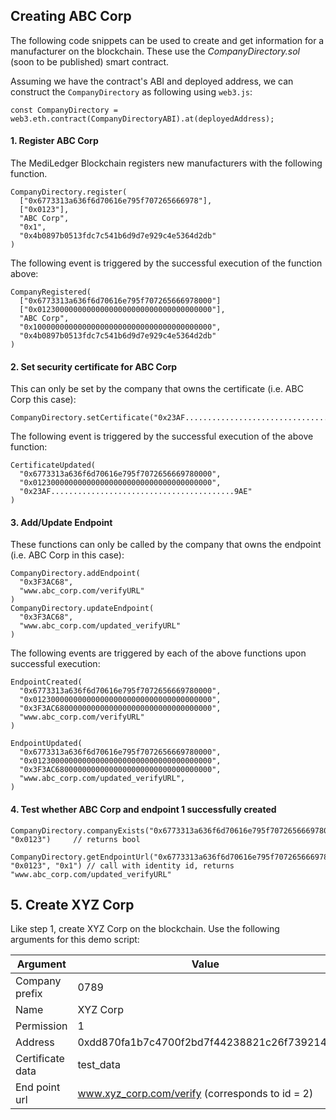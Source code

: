 ## Creating ABC Corp

The following code snippets can be used to create and get information for a manufacturer on the blockchain. These use the *CompanyDirectory.sol* (soon to be published) smart contract.

Assuming we have the contract's ABI and deployed address, we can construct the `CompanyDirectory` as following using `web3.js`:

```
const CompanyDirectory = web3.eth.contract(CompanyDirectoryABI).at(deployedAddress);
```

#### 1. Register ABC Corp

The MediLedger Blockchain registers new manufacturers with the following function.

```
CompanyDirectory.register(
  ["0x6773313a636f6d70616e795f707265666978"],
  ["0x0123"],
  "ABC Corp",
  "0x1",
  "0x4b0897b0513fdc7c541b6d9d7e929c4e5364d2db"
)
```
The following event is triggered by the successful execution of the function above:

```
CompanyRegistered(
  ["0x6773313a636f6d70616e795f707265666978000"]
  ["0x012300000000000000000000000000000000000"],
  "ABC Corp",
  "0x1000000000000000000000000000000000000000",
  "0x4b0897b0513fdc7c541b6d9d7e929c4e5364d2db"
)
```
#### 2. Set security certificate for ABC Corp

This can only be set by the company that owns the certificate (i.e. ABC Corp this case):
```
CompanyDirectory.setCertificate("0x23AF.........................................9AE")
```
The following event is triggered by the successful execution of the above function:

```
CertificateUpdated(
  "0x6773313a636f6d70616e795f7072656669780000",
  "0x0123000000000000000000000000000000000000",
  "0x23AF.........................................9AE"
)
```

#### 3. Add/Update Endpoint
These functions can only be called by the company that owns the endpoint (i.e. ABC Corp in this case):
```
CompanyDirectory.addEndpoint(
  "0x3F3AC68",
  "www.abc_corp.com/verifyURL"
)
CompanyDirectory.updateEndpoint(
  "0x3F3AC68",
  "www.abc_corp.com/updated_verifyURL"
)
```
The following events are triggered by each of the above functions upon successful execution:

```
EndpointCreated(
  "0x6773313a636f6d70616e795f7072656669780000",
  "0x0123000000000000000000000000000000000000",
  "0x3F3AC68000000000000000000000000000000000",
  "www.abc_corp.com/verifyURL"
)

EndpointUpdated(
  "0x6773313a636f6d70616e795f7072656669780000",
  "0x0123000000000000000000000000000000000000",
  "0x3F3AC68000000000000000000000000000000000",
  "www.abc_corp.com/updated_verifyURL",
)
```

#### 4. Test whether ABC Corp and endpoint 1 successfully created

```
CompanyDirectory.companyExists("0x6773313a636f6d70616e795f7072656669780000", "0x0123")     // returns bool

CompanyDirectory.getEndpointUrl("0x6773313a636f6d70616e795f7072656669780000", "0x0123", "0x1") // call with identity id, returns "www.abc_corp.com/updated_verifyURL"
```

## 5. Create XYZ Corp

Like step 1, create XYZ Corp on the blockchain. Use the following arguments for this demo script:

| Argument      | Value         |
| ------------- |-------------|
|Company prefix | 0789|
|Name | XYZ Corp |
|Permission| 1 |
|Address| 0xdd870fa1b7c4700f2bd7f44238821c26f7392148 |
|Certificate data| test_data |
|End point url | www.xyz_corp.com/verify   (corresponds to id = 2) |

